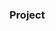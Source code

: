 ### Project

































































































































































































































         









        





 































